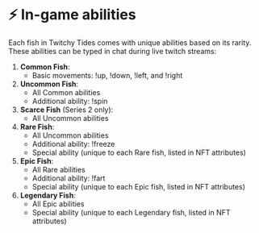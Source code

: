 # ⚡ In-game abilities

Each fish in Twitchy Tides comes with unique abilities based on its rarity. These abilities can be typed in chat during live twitch streams:

1. **Common Fish**:
   * Basic movements: !up, !down, !left, and !right
2. **Uncommon Fish**:
   * All Common abilities
   * Additional ability: !spin
3. **Scarce Fish** (Series 2 only):
   * All Uncommon abilities
4. **Rare Fish**:
   * All Uncommon abilities
   * Additional ability: !freeze
   * Special ability (unique to each Rare fish, listed in NFT attributes)
5. **Epic Fish**:
   * All Rare abilities
   * Additional ability: !fart
   * Special ability (unique to each Epic fish, listed in NFT attributes)
6. **Legendary Fish**:
   * All Epic abilities
   * Special ability (unique to each Legendary fish, listed in NFT attributes)

